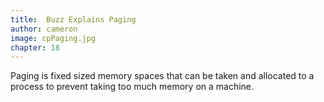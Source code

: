 ```yaml
---
title:  Buzz Explains Paging
author: cameron
image: cpPaging.jpg
chapter: 18
---
```

Paging is fixed sized memory spaces that can be taken and allocated to a process to prevent taking too much memory on a machine.
